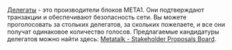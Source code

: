 [Делегаты](introduction/witness) - это производители блоков META1. Они подтверждают транзакции и обеспечивают безопасность сети. Вы можете проголосовать за стольких делегатов, за скольких пожелаете, и все они получат одинаковое количество голосов. Предлагаемые кандидатуры делегатов можно найти здесь: [Metatalk - Stakeholder Proposals Board](https://metatalk.org/index.php/board,75.0.html).
